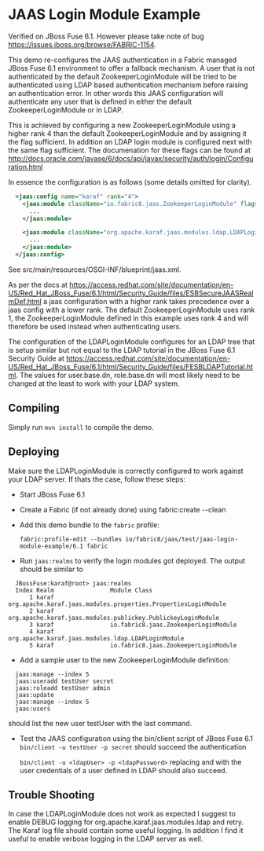 # JAAS Login Module Example

Verified on JBoss Fuse 6.1. However please take note of bug https://issues.jboss.org/browse/FABRIC-1154.

This demo re-configures the JAAS authentication in a Fabric managed JBoss Fuse 6.1 environment
to offer a fallback mechanism. A user that is not authenticated by the default ZookeeperLoginModule
will be tried to be authenticated using LDAP based authentication mechanism before raising an authentication error.
In other words this JAAS configuration will authenticate any user that is defined in either the default
ZookeeperLoginModule or in LDAP.

This is achieved by configuring a new ZookeeperLoginModule using a higher rank 4 than the default ZookeeperLoginModule
and by assigning it the flag sufficient.
In addition an LDAP login module is configured next with the same flag sufficient.
The documenation for these flags can be found at
http://docs.oracle.com/javase/6/docs/api/javax/security/auth/login/Configuration.html

In essence the configuration is as follows (some details omitted for clarity).

```xml
  <jaas:config name="karaf" rank="4">
    <jaas:module className="io.fabric8.jaas.ZookeeperLoginModule" flags="sufficient">
      ...
    </jaas:module>

    <jaas:module className="org.apache.karaf.jaas.modules.ldap.LDAPLoginModule" flags="sufficient">
      ...
    </jaas:module>
  </jaas:config>
```

See src/main/resources/OSGI-INF/blueprint/jaas.xml.

As per the docs at
https://access.redhat.com/site/documentation/en-US/Red_Hat_JBoss_Fuse/6.1/html/Security_Guide/files/ESBSecureJAASRealmDef.html
a jaas configuration with a higher rank takes precedence over a jaas config with a lower rank.
The default ZookeeperLoginModule uses rank 1, the ZookeeperLoginModule defined in this example uses rank 4 and will
therefore be used instead when authenticating users.


The configuration of the LDAPLoginModule configures for an LDAP tree that is setup similar but not equal to the LDAP
tutorial in the JBoss Fuse 6.1 Security Guide at
https://access.redhat.com/site/documentation/en-US/Red_Hat_JBoss_Fuse/6.1/html/Security_Guide/files/FESBLDAPTutorial.html.
The values for user.base.dn, role.base.dn will most likely need to be changed at the least to work with your LDAP system.



## Compiling

Simply run `mvn install` to compile the demo.


## Deploying
Make sure the LDAPLoginModule is correctly configured to work against your LDAP server.
If thats the case, follow these steps:

- Start JBoss Fuse 6.1
- Create a Fabric (if not already done) using fabric:create --clean
- Add this demo bundle to the `fabric` profile:

  `fabric:profile-edit --bundles io/fabric8/jaas/test/jaas-login-module-example/6.1 fabric`

- Run `jaas:realms` to verify the login modules got deployed. The output should be similar to

```
  JBossFuse:karaf@root> jaas:realms
  Index Realm                Module Class
      1 karaf                org.apache.karaf.jaas.modules.properties.PropertiesLoginModule
      2 karaf                org.apache.karaf.jaas.modules.publickey.PublickeyLoginModule
      3 karaf                io.fabric8.jaas.ZookeeperLoginModule
      4 karaf                org.apache.karaf.jaas.modules.ldap.LDAPLoginModule
      5 karaf                io.fabric8.jaas.ZookeeperLoginModule
```

- Add a sample user to the new ZookeeperLoginModule definition:

```
  jaas:manage --index 5
  jaas:useradd testUser secret
  jaas:roleadd testUser admin
  jaas:update
  jaas:manage --index 5
  jaas:users
```

  should list the new user testUser with the last command.

- Test the JAAS configuration using the bin/client script of JBoss Fuse 6.1
  `bin/client -u testUser -p secret` should succeed the authentication

  `bin/client -u <ldapUser> -p <ldapPassword>`
   replacing <ldapUser> and <ldapPassword> with the user credentials of a
   user defined in LDAP should also succeed.


## Trouble Shooting

In case the LDAPLoginModule does not work as expected I suggest to enable DEBUG logging for
org.apache.karaf.jaas.modules.ldap and retry. The Karaf log file should contain some useful logging.
In addition I find it useful to enable verbose logging in the LDAP server as well.


